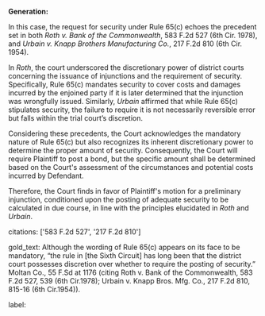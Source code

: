 **Generation:**

In this case, the request for security under Rule 65(c) echoes the precedent set in both *Roth v. Bank of the Commonwealth*, 583 F.2d 527 (6th Cir. 1978), and *Urbain v. Knapp Brothers Manufacturing Co.*, 217 F.2d 810 (6th Cir. 1954). 

In *Roth*, the court underscored the discretionary power of district courts concerning the issuance of injunctions and the requirement of security. Specifically, Rule 65(c) mandates security to cover costs and damages incurred by the enjoined party if it is later determined that the injunction was wrongfully issued. Similarly, *Urbain* affirmed that while Rule 65(c) stipulates security, the failure to require it is not necessarily reversible error but falls within the trial court’s discretion.

Considering these precedents, the Court acknowledges the mandatory nature of Rule 65(c) but also recognizes its inherent discretionary power to determine the proper amount of security. Consequently, the Court will require Plaintiff to post a bond, but the specific amount shall be determined based on the Court's assessment of the circumstances and potential costs incurred by Defendant.

Therefore, the Court finds in favor of Plaintiff's motion for a preliminary injunction, conditioned upon the posting of adequate security to be calculated in due course, in line with the principles elucidated in *Roth* and *Urbain*.

citations: ['583 F.2d 527', '217 F.2d 810']

gold_text: Although the wording of Rule 65(c) appears on its face to be mandatory, “the rule in [the Sixth Circuit] has long been that the district court possesses discretion over whether to require the posting of security.” Moltan Co., 55 F.Sd at 1176 (citing Roth v. Bank of the Commonwealth, 583 F.2d 527, 539 (6th Cir.1978); Urbain v. Knapp Bros. Mfg. Co., 217 F.2d 810, 815-16 (6th Cir.1954)).

label: 